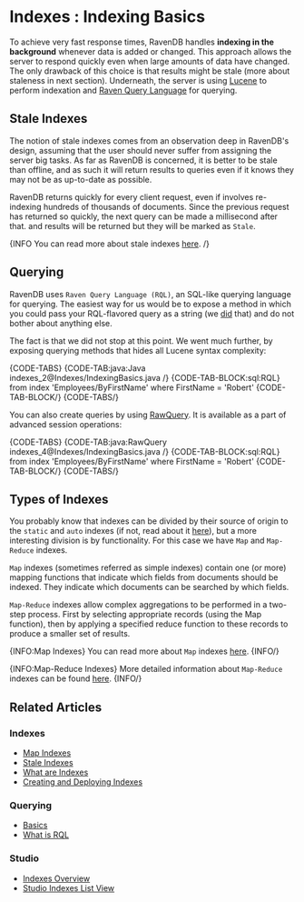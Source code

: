 ﻿# Indexes : Indexing Basics

To achieve very fast response times, RavenDB handles **indexing in the background** whenever data is added or changed. This approach allows the server to respond quickly even when large amounts of data have changed. The only drawback of this choice is that results might be stale (more about staleness in next section). Underneath, the server is using [Lucene](http://lucene.apache.org/) to perform indexation and [Raven Query Language](../indexes/querying/what-is-rql) for querying.

## Stale Indexes

The notion of stale indexes comes from an observation deep in RavenDB's design, assuming that the user should never suffer from assigning the server big tasks. As far as RavenDB is concerned, it is better to be stale than offline, and as such it will return results to queries even if it knows they may not be as up-to-date as possible.

RavenDB returns quickly for every client request, even if involves re-indexing hundreds of thousands of documents. Since the previous request has returned so quickly, the next query can be made a millisecond after that. and results will be returned but they will be marked as `Stale`.

{INFO You can read more about stale indexes [here](../indexes/stale-indexes). /}

## Querying

RavenDB uses `Raven Query Language (RQL)`, an SQL-like querying language for querying. The easiest way for us would be to expose a method in which you could pass your RQL-flavored query as a string (we [did](../client-api/session/querying/how-to-query#session.advanced.rawquery) that) and do not bother about anything else.

The fact is that we did not stop at this point. We went much further, by exposing querying methods that hides all Lucene syntax complexity:

{CODE-TABS}
{CODE-TAB:java:Java indexes_2@Indexes/IndexingBasics.java /}
{CODE-TAB-BLOCK:sql:RQL}
from index 'Employees/ByFirstName'
where FirstName = 'Robert'
{CODE-TAB-BLOCK/}
{CODE-TABS/}

You can also create queries by using [RawQuery](../client-api/session/querying/how-to-query#session.advanced.rawquery). It is available as a part of advanced session operations:

{CODE-TABS}
{CODE-TAB:java:RawQuery indexes_4@Indexes/IndexingBasics.java /}
{CODE-TAB-BLOCK:sql:RQL}
from index 'Employees/ByFirstName'
where FirstName = 'Robert'
{CODE-TAB-BLOCK/}
{CODE-TABS/}

## Types of Indexes

You probably know that indexes can be divided by their source of origin to the `static` and `auto` indexes (if not, read about it [here](../indexes/creating-and-deploying)), but a more interesting division is by functionality. For this case we have `Map` and `Map-Reduce` indexes.

`Map` indexes (sometimes referred as simple indexes) contain one (or more) mapping functions that indicate which fields from documents should be indexed. They indicate which documents can be searched by which fields.

`Map-Reduce` indexes allow complex aggregations to be performed in a two-step process. First by selecting appropriate records (using the Map function), then by applying a specified reduce function to these records to produce a smaller set of results.

{INFO:Map Indexes}
You can read more about `Map` indexes [here](../indexes/map-indexes).
{INFO/}

{INFO:Map-Reduce Indexes}
More detailed information about `Map-Reduce` indexes can be found [here](../indexes/map-reduce-indexes).
{INFO/}

## Related Articles

### Indexes

- [Map Indexes](../indexes/map-indexes)
- [Stale Indexes](../indexes/stale-indexes)
- [What are Indexes](../indexes/what-are-indexes)
- [Creating and Deploying Indexes](../indexes/creating-and-deploying)

### Querying

- [Basics](../indexes/querying/basics)
- [What is RQL](../indexes/querying/what-is-rql)

### Studio

- [Indexes Overview](../studio/database/indexes/indexes-overview#indexes-overview)
- [Studio Indexes List View](../studio/database/indexes/indexes-list-view)
